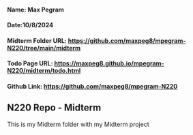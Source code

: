 #### Name: Max Pegram

#### Date:10/8/2024

#### Midterm Folder URL: https://github.com/maxpeg8/mpegram-N220/tree/main/midterm

#### Todo Page URL: https://maxpeg8.github.io/mpegram-N220/midterm/todo.html

#### Github Link: https://github.com/maxpeg8/mpegram-N220

## N220 Repo - Midterm

This is my Midterm folder with my Midterm project
